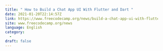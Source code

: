 ```yaml
---
title: " How to Build a Chat App UI With Flutter and Dart "
date: 2021-01-20T22:14:57Z
link: https://www.freecodecamp.org/news/build-a-chat-app-ui-with-flutter/?utm_medium=RSS&utm_source=news.12bit.vn
site: www.freecodecamp.org/news
language: English
category:
  -   
draft: false
---
```

